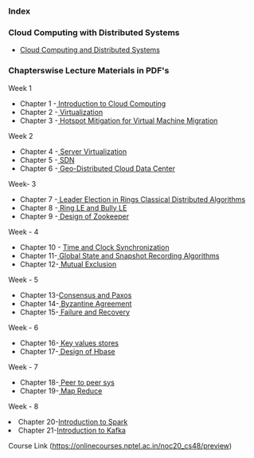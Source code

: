 ### Index
### Cloud Computing with Distributed Systems 

* [Cloud Computing and Distributed Systems ](https://onlinecourses.nptel.ac.in/noc20_cs48/preview)

### Chapterswise Lecture Materials in PDF's
Week 1

<ul>
<li>Chapter 1 -<a href="https://onlinecourses.nptel.ac.in/noc20_cs48/unit?unit=23&lesson=28"> Introduction to Cloud Computing</a></li>

<li>Chapter 2 -<a href="https://onlinecourses.nptel.ac.in/noc20_cs48/unit?unit=23&lesson=28"> Virtualization</li></a>

<li>Chapter 3 -<a href="https://onlinecourses.nptel.ac.in/noc20_cs48/unit?unit=23&lesson=28"> Hotspot Mitigation for Virtual Machine Migration</li></a></ul>

Week 2
<ul>
<li>Chapter 4 -<a href="https://onlinecourses.nptel.ac.in/noc20_cs48/unit?unit=29&lesson=33"> Server Virtualization</li></a>

<li>Chapter 5 -<a href="https://onlinecourses.nptel.ac.in/noc20_cs48/unit?unit=29&lesson=33"> SDN</li></a>

<li>Chapter 6 -<a href="https://onlinecourses.nptel.ac.in/noc20_cs48/unit?unit=29&lesson=33"> Geo-Distributed Cloud Data Center</li></a></ul>

Week- 3
<ul>
<li>Chapter 7 -<a href="https://onlinecourses.nptel.ac.in/noc20_cs48/unit?unit=34&lesson=38"> Leader Election in Rings Classical Distributed Algorithms</li></a>

<li>Chapter 8 -<a href="https://onlinecourses.nptel.ac.in/noc20_cs48/unit?unit=34&lesson=38"> Ring LE and Bully LE</li></a>

<li>Chapter 9 -<a href="https://onlinecourses.nptel.ac.in/noc20_cs48/unit?unit=34&lesson=38"> Design of Zookeeper</li></a></ul>

Week - 4
<ul>
<li>Chapter 10 - <a href="https://onlinecourses.nptel.ac.in/noc20_cs48/unit?unit=39&lesson=43">Time and Clock Synchronization </li></a>

<li>Chapter 11-<a href="https://onlinecourses.nptel.ac.in/noc20_cs48/unit?unit=39&lesson=43"> Global State and Snapshot Recording Algorithms</li></a>

<li>Chapter 12-<a href="https://onlinecourses.nptel.ac.in/noc20_cs48/unit?unit=39&lesson=43"> Mutual Exclusion</li></a></ul>

Week - 5
<ul>
<li>Chapter 13-<a href="https://onlinecourses.nptel.ac.in/noc20_cs48/unit?unit=44&lesson=48">Consensus and Paxos</li></a>

<li>Chapter 14-<a href="https://onlinecourses.nptel.ac.in/noc20_cs48/unit?unit=44&lesson=48"> Byzantine Agreement</li></a>

<li>Chapter 15-<a href="https://onlinecourses.nptel.ac.in/noc20_cs48/unit?unit=44&lesson=48"> Failure and Recovery </li></a></ul>

Week - 6
<ul>
<li>Chapter 16-<a href="https://onlinecourses.nptel.ac.in/noc20_cs48/unit?unit=49&lesson=52"> Key values stores</li></a>

<li>Chapter 17-<a href="https://onlinecourses.nptel.ac.in/noc20_cs48/unit?unit=49&lesson=52"> Design of Hbase</li></a></ul>

Week - 7
<ul>
<li>Chapter 18-<a href="https://onlinecourses.nptel.ac.in/noc20_cs48/unit?unit=53&lesson=56"> Peer to peer sys</li></a>

<li>Chapter 19-<a href="https://onlinecourses.nptel.ac.in/noc20_cs48/unit?unit=53&lesson=56"> Map Reduce</li></a></ul>

Week - 8
<li>Chapter 20-<a href="https://onlinecourses.nptel.ac.in/noc20_cs48/unit?unit=57&lesson=60">Introduction to Spark</li></a>

<li>Chapter 21-<a href="https://onlinecourses.nptel.ac.in/noc20_cs48/unit?unit=57&lesson=60">Introduction to Kafka</li></a>
</ul>


Course Link (https://onlinecourses.nptel.ac.in/noc20_cs48/preview)


